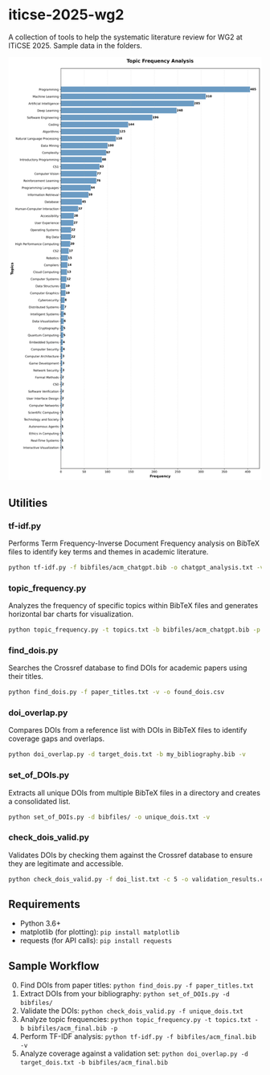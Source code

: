 # iticse-2025-wg2
A collection of tools to help the systematic literature review for WG2 at ITiCSE 2025. Sample data in the folders.

<img src="topics/topic_frequency_chart.png" alt="Screenshot" width="800"/>

## Utilities

### tf-idf.py
Performs Term Frequency-Inverse Document Frequency analysis on BibTeX files to identify key terms and themes in academic literature.
```bash
python tf-idf.py -f bibfiles/acm_chatgpt.bib -o chatgpt_analysis.txt -v
```

### topic_frequency.py
Analyzes the frequency of specific topics within BibTeX files and generates horizontal bar charts for visualization.
```bash
python topic_frequency.py -t topics.txt -b bibfiles/acm_chatgpt.bib -p --max-topics 15
```

### find_dois.py
Searches the Crossref database to find DOIs for academic papers using their titles.
```bash
python find_dois.py -f paper_titles.txt -v -o found_dois.csv
```

### doi_overlap.py
Compares DOIs from a reference list with DOIs in BibTeX files to identify coverage gaps and overlaps.
```bash
python doi_overlap.py -d target_dois.txt -b my_bibliography.bib -v
```

### set_of_DOIs.py
Extracts all unique DOIs from multiple BibTeX files in a directory and creates a consolidated list.
```bash
python set_of_DOIs.py -d bibfiles/ -o unique_dois.txt -v
```

### check_dois_valid.py
Validates DOIs by checking them against the Crossref database to ensure they are legitimate and accessible.
```bash
python check_dois_valid.py -f doi_list.txt -c 5 -o validation_results.csv
```

## Requirements
- Python 3.6+
- matplotlib (for plotting): `pip install matplotlib`
- requests (for API calls): `pip install requests`

## Sample Workflow
0. Find DOIs from paper titles: `python find_dois.py -f paper_titles.txt`
1. Extract DOIs from your bibliography: `python set_of_DOIs.py -d bibfiles/`
2. Validate the DOIs: `python check_dois_valid.py -f unique_dois.txt`
3. Analyze topic frequencies: `python topic_frequency.py -t topics.txt -b bibfiles/acm_final.bib -p`
4. Perform TF-IDF analysis: `python tf-idf.py -f bibfiles/acm_final.bib -v`
5. Analyze coverage against a validation set: `python doi_overlap.py -d target_dois.txt -b bibfiles/acm_final.bib`


